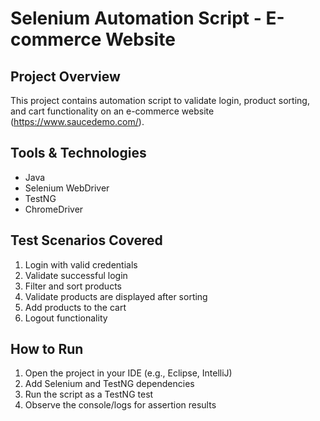 # Selenium Automation Script - E-commerce Website

## Project Overview
This project contains automation script to validate login, product sorting, and cart functionality on an e-commerce website (https://www.saucedemo.com/).

## Tools & Technologies
- Java
- Selenium WebDriver
- TestNG
- ChromeDriver

## Test Scenarios Covered
1. Login with valid credentials
2. Validate successful login
3. Filter and sort products
4. Validate products are displayed after sorting
5. Add products to the cart
6. Logout functionality

## How to Run
1. Open the project in your IDE (e.g., Eclipse, IntelliJ)
2. Add Selenium and TestNG dependencies
3. Run the script as a TestNG test
4. Observe the console/logs for assertion results
